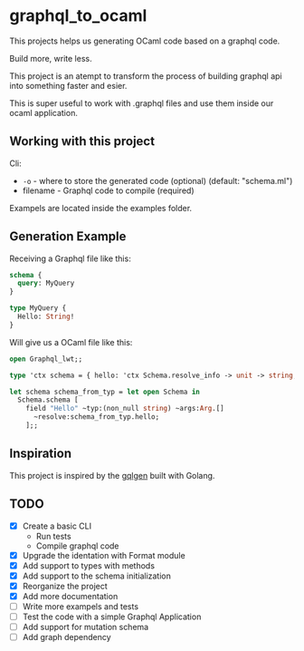 # graphql_to_ocaml

This projects helps us generating OCaml code based on a graphql code.

Build more, write less.

This project is an atempt to transform the process of building graphql api
into something faster and esier.

This is super useful to work with .graphql files and use them inside our ocaml application.

## Working with this project

Cli:

- `-o` - where to store the generated code (optional) (default: "schema.ml")
- filename - Graphql code to compile (required)

Exampels are located inside the examples folder.

## Generation Example

Receiving a Graphql file like this:

```graphql
schema {
  query: MyQuery
}

type MyQuery {
  Hello: String!
}
```

Will give us a OCaml file like this:

```ocaml
open Graphql_lwt;;

type 'ctx schema = { hello: 'ctx Schema.resolve_info -> unit -> string; };;

let schema schema_from_typ = let open Schema in
  Schema.schema [
    field "Hello" ~typ:(non_null string) ~args:Arg.[]
      ~resolve:schema_from_typ.hello;
    ];;
```

## Inspiration

This project is inspired by the [gqlgen](https://github.com/99designs/gqlgen) built with Golang.

## TODO

- [x] Create a basic CLI
  - Run tests
  - Compile graphql code
- [x] Upgrade the identation with Format module
- [x] Add support to types with methods
- [x] Add support to the schema initialization
- [x] Reorganize the project
- [x] Add more documentation
- [ ] Write more exampels and tests
- [ ] Test the code with a simple Graphql Application
- [ ] Add support for mutation schema
- [ ] Add graph dependency
